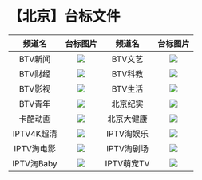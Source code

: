 # 【北京】台标文件
|频道名|台标图片|频道名|台标图片|
|:---:|:---:|:---:|:---:|
|BTV新闻|<img src="https://raw.githubusercontent.com/wanglindl/TVLogo/main/img/Beijing1.png">|BTV文艺|<img src="https://raw.githubusercontent.com/wanglindl/TVLogo/main/img/Beijing3.png">|
|BTV财经|<img src="https://raw.githubusercontent.com/wanglindl/TVLogo/main/img/Beijing2.png">|BTV科教|<img src="https://raw.githubusercontent.com/wanglindl/TVLogo/main/img/Beijing5.png">|
|BTV影视|<img src="https://raw.githubusercontent.com/wanglindl/TVLogo/main/img/Beijing4.png">|BTV生活|<img src="https://raw.githubusercontent.com/wanglindl/TVLogo/main/img/Beijing7.png">|
|BTV青年|<img src="https://raw.githubusercontent.com/wanglindl/TVLogo/main/img/Beijing6.png">|北京纪实|<img src="https://raw.githubusercontent.com/wanglindl/TVlogo/main/img/dajs.png">|
|卡酷动画|<img src="https://raw.githubusercontent.com/wanglindl/TVlogo/main/img/kakushaoer.png">|北京大健康|<img src="https://raw.githubusercontent.com/wanglindl/TVlogo/main/img/bjdjk.png">|
|IPTV4K超清|<img src="https://raw.githubusercontent.com/wanglindl/TVlogo/main/img/bj4kcq.png">|IPTV淘娱乐|<img src="https://raw.githubusercontent.com/wanglindl/TVlogo/main/img/bjtyl.png">|
|IPTV淘电影|<img src="https://raw.githubusercontent.com/wanglindl/TVlogo/main/img/bjtdy.png">|IPTV淘剧场|<img src="https://raw.githubusercontent.com/wanglindl/TVlogo/main/img/bjtjc.png">|
|IPTV淘Baby|<img src="https://raw.githubusercontent.com/wanglindl/TVlogo/main/img/bjtbb.png">|IPTV萌宠TV|<img src="https://raw.githubusercontent.com/wanglindl/TVlogo/main/img/bjmctv.png">|

